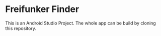 # Freifunker Finder
This is an Android Studio Project. The whole app can be build by cloning this repository.
